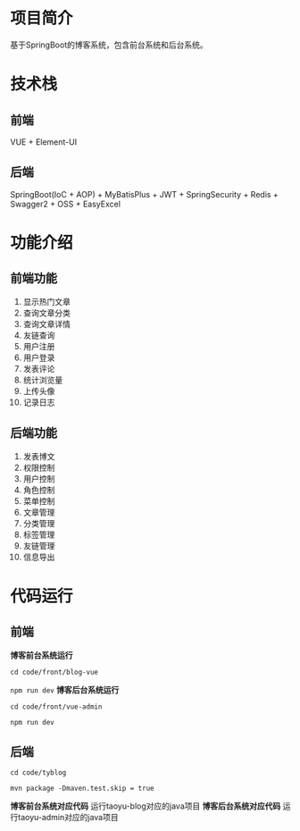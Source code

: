 # 项目简介
基于SpringBoot的博客系统，包含前台系统和后台系统。
# 技术栈
## 前端 
VUE + Element-UI
## 后端
SpringBoot(IoC + AOP) + MyBatisPlus + JWT + SpringSecurity + Redis + Swagger2 + OSS + EasyExcel
# 功能介绍
## 前端功能
1. 显示热门文章
2. 查询文章分类
3. 查询文章详情
4. 友链查询
5. 用户注册
6. 用户登录
7. 发表评论
8. 统计浏览量
9. 上传头像
10. 记录日志
## 后端功能
1. 发表博文
2. 权限控制
3. 用户控制
4. 角色控制
5. 菜单控制
6. 文章管理
7. 分类管理
8. 标签管理
9. 友链管理
10. 信息导出
# 代码运行
## 前端
**博客前台系统运行**

`cd code/front/blog-vue`

`npm run dev`
**博客后台系统运行**

`cd code/front/vue-admin`

`npm run dev`
## 后端
`cd code/tyblog`

`mvn package -Dmaven.test.skip = true`

**博客前台系统对应代码**
运行taoyu-blog对应的java项目
**博客后台系统对应代码**
运行taoyu-admin对应的java项目
